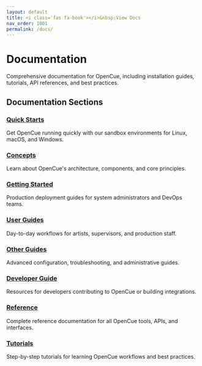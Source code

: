 ```yaml
---
layout: default
title: <i class='fas fa-book'></i>&nbsp;View Docs
nav_order: 1001
permalink: /docs/
---
```


# Documentation

Comprehensive documentation for OpenCue, including installation guides, tutorials, API references, and best practices.

## Documentation Sections

### [Quick Starts](/OpenCue/docs/quick-starts/)
Get OpenCue running quickly with our sandbox environments for Linux, macOS, and Windows.

### [Concepts](/OpenCue/docs/concepts/)
Learn about OpenCue's architecture, components, and core principles.

### [Getting Started](/OpenCue/docs/getting-started/)
Production deployment guides for system administrators and DevOps teams.

### [User Guides](/OpenCue/docs/user-guides/)
Day-to-day workflows for artists, supervisors, and production staff.

### [Other Guides](/OpenCue/docs/other-guides/)
Advanced configuration, troubleshooting, and administrative guides.

### [Developer Guide](/OpenCue/docs/developer-guide/)
Resources for developers contributing to OpenCue or building integrations.

### [Reference](/OpenCue/docs/reference/)
Complete reference documentation for all OpenCue tools, APIs, and interfaces.

### [Tutorials](/OpenCue/docs/tutorials/)
Step-by-step tutorials for learning OpenCue workflows and best practices.
